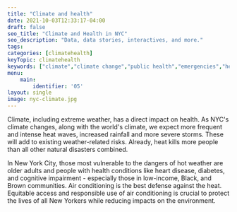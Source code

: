 ```yaml
---
title: "Climate and health"
date: 2021-10-03T12:33:17-04:00
draft: false
seo_title: "Climate and Health in NYC"
seo_description: "Data, data stories, interactives, and more."
tags: 
categories: [climatehealth]
keyTopic: climatehealth
keywords: ["climate","climate change","public health","emergencies","heat","heat-related illness","storms","hurricanes","weather-related illness","weather"]
menu:
    main:
        identifier: '05'
layout: single
image: nyc-climate.jpg
---
```


Climate, including extreme weather, has a direct impact on health. As NYC's climate changes, along with the world's climate, we expect more frequent and intense heat waves, increased rainfall and more severe storms. These will add to existing weather-related risks. Already, heat kills more people than all other natural disasters combined.

In New York City, those most vulnerable to the dangers of hot weather are older adults and people with health conditions like heart disease, diabetes, and cognitive impairment - especially those in low-income, Black, and Brown communities. Air conditioning is the best defense against the heat. Equitable access and responsible use of air conditioning is crucial to protect the lives of all New Yorkers while reducing impacts on the environment.

